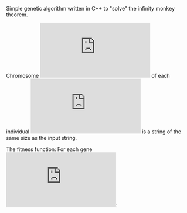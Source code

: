Simple genetic algorithm written in C++ to "solve" the infinity monkey theorem.

Chromosome ![eq1](https://latex.codecogs.com/png.latex?C_i) of each individual ![eq2](https://latex.codecogs.com/png.latex?i) is a string of the same size as the input string.

The fitness function:
            For each gene ![eq3](https://latex.codecogs.com/png.latex?i%20%5Cin%20C):
